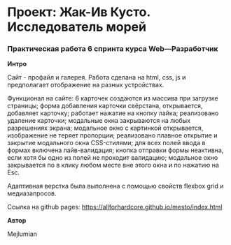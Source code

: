 # Проект: Жак-Ив Кусто. Исследователь морей

### Практическая работа 6 спринта курса Web—Разработчик

**Интро**

Сайт - профайл и галерея.
Работа сделана на html, css, js и предполагает отображение на разных устройствах.

Функционал на сайте:
6 карточек создаются из массива при загрузке страницы;
форма добавления карточки свёрстана, открывается, добавляет карточку;
работает нажатие на кнопку лайка;
реализовано удаление карточки;
модальные окна закрываются на любых разрешениях экрана;
модальное окно с картинкой открывается, изображение не теряет пропорции;
реализовано плавное открытие и закрытие модального окна CSS-стилями;
для всех полей ввода в формах включена лайв-валидация;
кнопка отправки формы неактивна, если хотя бы одно из полей не проходит валидацию;
модальное окно закрывается по в клику любом месте вне этого окна и по нажатию на Esc.

Адаптивная верстка была выполнена с помощью свойств flexbox grid и медиазапросов.

Ссылка на github pages:
https://allforhardcore.github.io/mesto/index.html

**Автор**

Mejlumian
